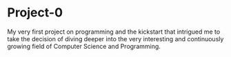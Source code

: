 # Project-0
 
My very first project on programming and the kickstart that intrigued me to take the decision of diving deeper into the very interesting and continuously growing field of Computer Science and Programming.
